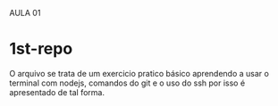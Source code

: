 AULA 01
# 1st-repo
O arquivo se trata de um exercicio pratico básico aprendendo a usar o terminal com nodejs, comandos do git e o uso do ssh por isso é apresentado de tal forma.